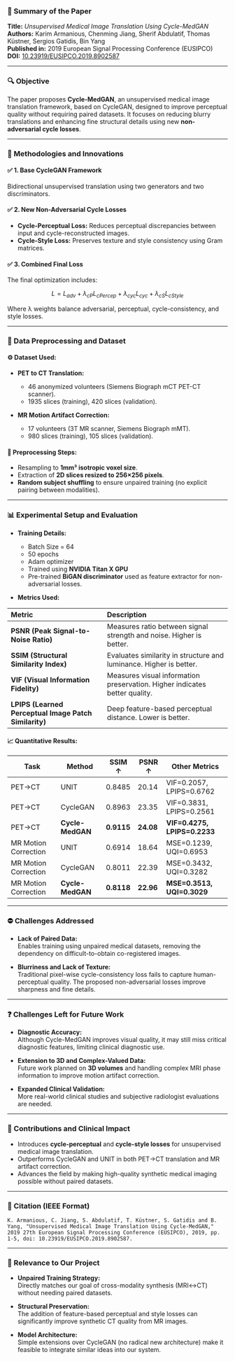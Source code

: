 
### 📄 Summary of the Paper

**Title:** _Unsupervised Medical Image Translation Using Cycle-MedGAN_  
**Authors:** Karim Armanious, Chenming Jiang, Sherif Abdulatif, Thomas Küstner, Sergios Gatidis, Bin Yang  
**Published in:** 2019 European Signal Processing Conference (EUSIPCO)  
**DOI:** [10.23919/EUSIPCO.2019.8902587](https://ieeexplore.ieee.org/document/8902587)

---

### 🔍 Objective

The paper proposes **Cycle-MedGAN**, an unsupervised medical image translation framework, based on CycleGAN, designed to improve perceptual quality without requiring paired datasets. It focuses on reducing blurry translations and enhancing fine structural details using new **non-adversarial cycle losses**.

---

### 🧠 Methodologies and Innovations

#### ✅ 1. Base CycleGAN Framework
Bidirectional unsupervised translation using two generators and two discriminators.

#### ✅ 2. New Non-Adversarial Cycle Losses
- **Cycle-Perceptual Loss:** Reduces perceptual discrepancies between input and cycle-reconstructed images.
- **Cycle-Style Loss:** Preserves texture and style consistency using Gram matrices.

#### ✅ 3. Combined Final Loss
The final optimization includes:
```math
L = L_{adv} + λ_{cP} L_{cPercep} + λ_{cyc} L_{cyc} + λ_{cS} L_{cStyle}
```
Where λ weights balance adversarial, perceptual, cycle-consistency, and style losses.

---

### 🧪 Data Preprocessing and Dataset

#### ⚙️ Dataset Used:
- **PET to CT Translation:**
  - 46 anonymized volunteers (Siemens Biograph mCT PET-CT scanner).
  - 1935 slices (training), 420 slices (validation).

- **MR Motion Artifact Correction:**
  - 17 volunteers (3T MR scanner, Siemens Biograph mMT).
  - 980 slices (training), 105 slices (validation).

#### 🔄 Preprocessing Steps:
- Resampling to **1mm³ isotropic voxel size**.
- Extraction of **2D slices resized to 256×256 pixels**.
- **Random subject shuffling** to ensure unpaired training (no explicit pairing between modalities).

---

### 📊 Experimental Setup and Evaluation

- **Training Details:**
  - Batch Size = 64
  - 50 epochs
  - Adam optimizer
  - Trained using **NVIDIA Titan X GPU**
  - Pre-trained **BiGAN discriminator** used as feature extractor for non-adversarial losses.

- **Metrics Used:**

| Metric | Description |
|:---|:---|
| **PSNR (Peak Signal-to-Noise Ratio)** | Measures ratio between signal strength and noise. Higher is better. |
| **SSIM (Structural Similarity Index)** | Evaluates similarity in structure and luminance. Higher is better. |
| **VIF (Visual Information Fidelity)** | Measures visual information preservation. Higher indicates better quality. |
| **LPIPS (Learned Perceptual Image Patch Similarity)** | Deep feature-based perceptual distance. Lower is better. |

#### 📈 Quantitative Results:

| Task | Method | SSIM ↑ | PSNR ↑ | Other Metrics |
|-----|--------|--------|--------|---------------|
| PET→CT | UNIT | 0.8485 | 20.14 | VIF=0.2057, LPIPS=0.6762 |
| PET→CT | CycleGAN | 0.8963 | 23.35 | VIF=0.3831, LPIPS=0.2561 |
| PET→CT | **Cycle-MedGAN** | **0.9115** | **24.08** | **VIF=0.4275, LPIPS=0.2233** |
| MR Motion Correction | UNIT | 0.6914 | 18.64 | MSE=0.1239, UQI=0.6953 |
| MR Motion Correction | CycleGAN | 0.8011 | 22.39 | MSE=0.3432, UQI=0.3282 |
| MR Motion Correction | **Cycle-MedGAN** | **0.8118** | **22.96** | **MSE=0.3513, UQI=0.3029** |

---

### ⛔ Challenges Addressed

- **Lack of Paired Data:**  
  Enables training using unpaired medical datasets, removing the dependency on difficult-to-obtain co-registered images.

- **Blurriness and Lack of Texture:**  
  Traditional pixel-wise cycle-consistency loss fails to capture human-perceptual quality. The proposed non-adversarial losses improve sharpness and fine details.

---

### ❓ Challenges Left for Future Work

- **Diagnostic Accuracy:**  
  Although Cycle-MedGAN improves visual quality, it may still miss critical diagnostic features, limiting clinical diagnostic use.

- **Extension to 3D and Complex-Valued Data:**  
  Future work planned on **3D volumes** and handling complex MRI phase information to improve motion artifact correction.

- **Expanded Clinical Validation:**  
  More real-world clinical studies and subjective radiologist evaluations are needed.

---

### 🔬 Contributions and Clinical Impact

- Introduces **cycle-perceptual** and **cycle-style losses** for unsupervised medical image translation.
- Outperforms CycleGAN and UNIT in both PET→CT translation and MR artifact correction.
- Advances the field by making high-quality synthetic medical imaging possible without paired datasets.

---

### 📃 Citation (IEEE Format)

```plaintext
K. Armanious, C. Jiang, S. Abdulatif, T. Küstner, S. Gatidis and B. Yang, "Unsupervised Medical Image Translation Using Cycle-MedGAN," 2019 27th European Signal Processing Conference (EUSIPCO), 2019, pp. 1-5, doi: 10.23919/EUSIPCO.2019.8902587.
```

---

### 🔗 Relevance to Our Project

- **Unpaired Training Strategy:**  
  Directly matches our goal of cross-modality synthesis (MRI↔CT) without needing paired datasets.

- **Structural Preservation:**  
  The addition of feature-based perceptual and style losses can significantly improve synthetic CT quality from MR images.

- **Model Architecture:**  
  Simple extensions over CycleGAN (no radical new architecture) make it feasible to integrate similar ideas into our system.

